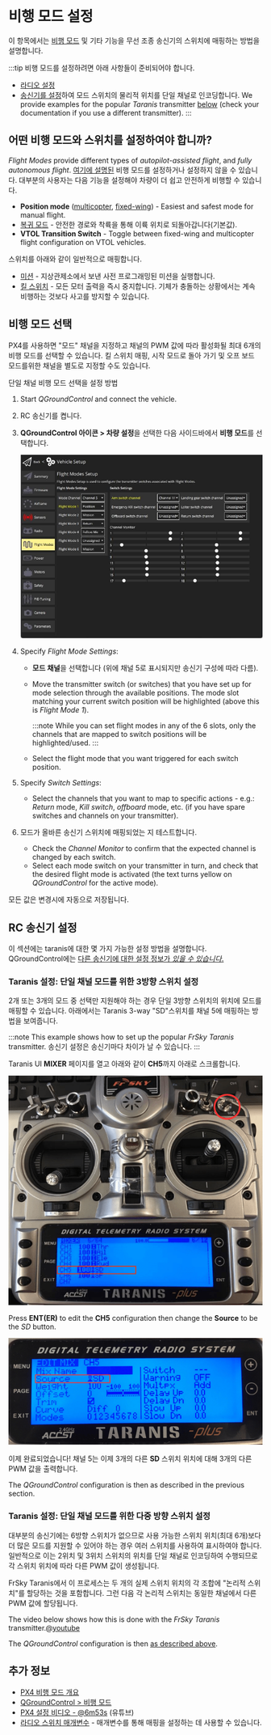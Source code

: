 # 비행 모드 설정

이 항목에서는 [비행 모드](../getting_started/flight_modes.md) 및 기타 기능을 무선 조종 송신기의 스위치에 매핑하는 방법을 설명합니다.

:::tip
비행 모드를 설정하려면 아래 사항들이 준비되어야 합니다.

- [라디오 설정](../config/radio.md)
- [송신기를 설정](#rc-transmitter-setup)하여 모드 스위치의 물리적 위치를 단일 채널로 인코딩합니다. We provide examples for the popular _Taranis_ transmitter [below](#taranis-setup-3-way-switch-configuration-for-single-channel-mode) (check your documentation if you use a different transmitter). :::

## 어떤 비행 모드와 스위치를 설정하여야 합니까?

_Flight Modes_ provide different types of _autopilot-assisted flight_, and _fully autonomous flight_. [여기에 설명된](../getting_started/flight_modes.md) 비행 모드를 설정하거나 설정하지 않을 수 있습니다. 대부분의 사용자는 다음 기능을 설정해야 차량이 더 쉽고 안전하게 비행할 수 있습니다.

- **Position mode** ([multicopter](../getting_started/flight_modes.md#position-mode-mc), [fixed-wing](../getting_started/flight_modes.md#position-mode-fw)) - Easiest and safest mode for manual flight.
- [복귀 모드](../flight_modes/return.md) - 안전한 경로와 착륙을 통해 이륙 위치로 되돌아갑니다(기본값).
- **VTOL Transition Switch** - Toggle between fixed-wing and multicopter flight configuration on VTOL vehicles.

스위치를 아래와 같이 일반적으로 매핑합니다.

- [미션](../flight_modes/mission.md) - 지상관제소에서 보낸 사전 프로그래밍된 미션을 실행합니다.
- <a id="kill_switch"></a> [킬 스위치](../config/safety.md#kill-switch) - 모든 모터 출력을 즉시 중지합니다. 기체가 충돌하는 상황에서는 계속 비행하는 것보다 사고를 방지할 수 있습니다.

## 비행 모드 선택

PX4를 사용하면 "모드" 채널을 지정하고 채널의 PWM 값에 따라 활성화될 최대 6개의 비행 모드를 선택할 수 있습니다. 킬 스위치 매핑, 시작 모드로 돌아 가기 및 오프 보드 모드를위한 채널을 별도로 지정할 수도 있습니다.

단일 채널 비행 모드 선택을 설정 방법

1. Start _QGroundControl_ and connect the vehicle.
1. RC 송신기를 켭니다.
1. **QGroundControl 아이콘 > 차량 설정**을 선택한 다음 사이드바에서 **비행 모드**를 선택합니다.

   ![비행 모드 단일 채널](../../assets/qgc/setup/flight_modes/flight_modes_single_channel.jpg)

1. Specify _Flight Mode Settings_:
   - **모드 채널**을 선택합니다 (위에 채널 5로 표시되지만 송신기 구성에 따라 다름).
   - Move the transmitter switch (or switches) that you have set up for mode selection through the available positions. The mode slot matching your current switch position will be highlighted (above this is _Flight Mode 1_).

     :::note
While you can set flight modes in any of the 6 slots, only the channels that are mapped to switch positions will be highlighted/used.
:::

   - Select the flight mode that you want triggered for each switch position.
1. Specify _Switch Settings_:

   - Select the channels that you want to map to specific actions - e.g.: _Return_ mode, _Kill switch_, _offboard_ mode, etc. (if you have spare switches and channels on your transmitter).

1. 모드가 올바른 송신기 스위치에 매핑되었는 지 테스트합니다.
   - Check the _Channel Monitor_ to confirm that the expected channel is changed by each switch.
   - Select each mode switch on your transmitter in turn, and check that the desired flight mode is activated (the text turns yellow on _QGroundControl_ for the active mode).

모든 값은 변경시에 자동으로 저장됩니다.

## RC 송신기 설정

이 섹션에는 taranis에 대한 몇 가지 가능한 설정 방법을 설명합니다. QGroundControl에는 [다른 송신기에 대한 설정 정보가 *있을 수 있습니다*.](https://docs.qgroundcontrol.com/master/en/SetupView/FlightModes.html#transmitter-setup)

<a id="taranis_setup"></a>

### Taranis 설정: 단일 채널 모드를 위한 3방향 스위치 설정

2개 또는 3개의 모드 중 선택만 지원해야 하는 경우 단일 3방향 스위치의 위치에 모드를 매핑할 수 있습니다. 아래에서는 Taranis 3-way "SD"스위치를 채널 5에 매핑하는 방법을 보여줍니다.

:::note
This example shows how to set up the popular _FrSky Taranis_ transmitter. 송신기 설정은 송신기마다 차이가 날 수 있습니다. :::

Taranis UI **MIXER** 페이지를 열고 아래와 같이 **CH5**까지 아래로 스크롤합니다.

![Taranis - 전환 채널 매핑](../../assets/qgc/setup/flight_modes/single_channel_mode_selection_1.png)

Press **ENT(ER)** to edit the **CH5** configuration then change the **Source** to be the _SD_ button.

![Taranis - 채널 설정](../../assets/qgc/setup/flight_modes/single_channel_mode_selection_2.png)

이제 완료되었습니다! 채널 5는 이제 3개의 다른 **SD** 스위치 위치에 대해 3개의 다른 PWM 값을 출력합니다.

The _QGroundControl_ configuration is then as described in the previous section.

### Taranis 설정: 단일 채널 모드를 위한 다중 방향 스위치 설정

대부분의 송신기에는 6방향 스위치가 없으므로 사용 가능한 스위치 위치(최대 6개)보다 더 많은 모드를 지원할 수 있어야 하는 경우 여러 스위치를 사용하여 표시하여야 합니다. 일반적으로 이는 2위치 및 3위치 스위치의 위치를 단일 채널로 인코딩하여 수행되므로 각 스위치 위치에 따라 다른 PWM 값이 생성됩니다.

FrSky Taranis에서 이 프로세스는 두 개의 실제 스위치 위치의 각 조합에 "논리적 스위치"를 할당하는 것을 포함합니다. 그런 다음 각 논리적 스위치는 동일한 채널에서 다른 PWM 값에 할당됩니다.

The video below shows how this is done with the _FrSky Taranis_ transmitter.<!-- \[youtube\](https://youtu.be/scqO7vbH2jo) Video has gone private and is no longer available --><!-- @\[youtube\](https://youtu.be/BNzeVGD8IZI?t=427) - video showing how to set the QGC side - at about 7mins and 3 secs -->@[youtube](https://youtu.be/TFEjEQZqdVA)

The _QGroundControl_ configuration is then [as described above](#flight-mode-selection).

## 추가 정보

- [PX4 비행 모드 개요](../flight_modes/README.md)
- [QGroundControl > 비행 모드](https://docs.qgroundcontrol.com/master/en/SetupView/FlightModes.html#px4-pro-flight-mode-setup)
- [PX4 설정 비디오 - @6m53s](https://youtu.be/91VGmdSlbo4?t=6m53s) (유튜브)
- [라디오 스위치 매개변수](../advanced_config/parameter_reference.md#radio-switches) - 매개변수를 통해 매핑을 설정하는 데 사용할 수 있습니다.
